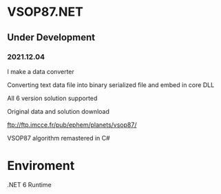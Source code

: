 # VSOP87.NET 
## Under Development

### 2021.12.04 

I make a data converter

Converting text data file into binary serialized file and embed in core DLL

All 6 version solution supported

Original data and solution download 

 ftp://ftp.imcce.fr/pub/ephem/planets/vsop87/

VSOP87 algorithm remastered in C#

# Enviroment 
.NET 6 Runtime